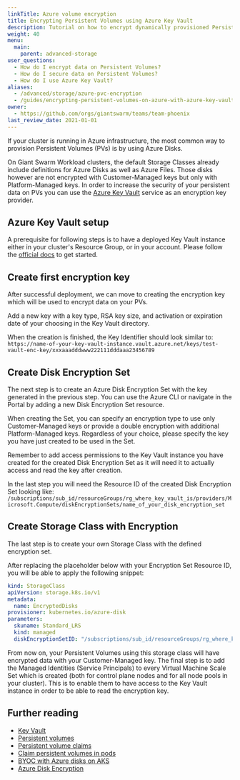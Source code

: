 ```yaml
---
linkTitle: Azure volume encryption
title: Encrypting Persistent Volumes using Azure Key Vault
description: Tutorial on how to encrypt dynamically provisioned Persistent Volumes on Azure clusters using Azure Key Vault feature.
weight: 40
menu:
  main:
    parent: advanced-storage
user_questions:
  - How do I encrypt data on Persistent Volumes?
  - How do I secure data on Persistent Volumes?
  - How do I use Azure Key Vault?
aliases:
  - /advanced/storage/azure-pvc-encryption
  - /guides/encrypting-persistent-volumes-on-azure-with-azure-key-vault/
owner:
  - https://github.com/orgs/giantswarm/teams/team-phoenix
last_review_date: 2021-01-01
---
```


If your cluster is running in Azure infrastructure, the most common way to provision Persistent Volumes (PVs) is by using Azure Disks.

On Giant Swarm Workload clusters, the default Storage Classes already include definitions for Azure Disks as well as Azure Files. Those disks however are not encrypted with Customer-Managed keys but only with Platform-Managed keys.
In order to increase the security of your persistent data on PVs you can use the [Azure Key Vault](https://azure.microsoft.com/en-us/services/key-vault/) service as an encryption key provider.

## Azure Key Vault setup

A prerequisite for following steps is to have a deployed Key Vault instance either in your cluster's Resource Group, or in your account. Please follow the [official docs](https://docs.microsoft.com/en-us/azure/key-vault/general/overview) to get started.

## Create first encryption key

After successful deployment, we can move to creating the encryption key which will be used to encrypt data on your PVs.

Add a new key with a key type, RSA key size, and activation or expiration date of your choosing in the Key Vault directory.

When the creation is finished, the Key Identifier should look similar to:
`https://name-of-your-key-vault-instance.vault.azure.net/keys/test-vault-enc-key/xxxaaadddwww222111dddaaa23456789`

## Create Disk Encryption Set

The next step is to create an Azure Disk Encryption Set with the key generated in the previous step. You can use the Azure CLI or navigate in the Portal by adding a new Disk Encryption Set resource.

When creating the Set, you can specify an encryption type to use only Customer-Managed keys or provide a double encryption with additional Platform-Managed keys.
Regardless of your choice, please specify the key you have just created to be used in the Set.

Remember to add access permissions to the Key Vault instance you have created for the created Disk Encryption Set as it will need it to actually access and read the key after creation.

In the last step you will need the Resource ID of the created Disk Encryption Set looking like:
`/subscriptions/sub_id/resourceGroups/rg_where_key_vault_is/providers/Microsoft.Compute/diskEncryptionSets/name_of_your_disk_encryption_set`

## Create Storage Class with Encryption

The last step is to create your own Storage Class with the defined encryption set.

After replacing the placeholder below with your Encryption Set Resource ID, you will be able to apply the following snippet:

```yaml
kind: StorageClass
apiVersion: storage.k8s.io/v1  
metadata:
  name: EncryptedDisks
provisioner: kubernetes.io/azure-disk
parameters:
  skuname: Standard_LRS
  kind: managed
  diskEncryptionSetID: "/subscriptions/sub_id/resourceGroups/rg_where_key_vault_is/providers/Microsoft.Compute/diskEncryptionSets/name_of_your_disk_encryption_set"
```

From now on, your Persistent Volumes using this storage class will have encrypted data with your Customer-Managed key.
The final step is to add the Managed Identities (Service Principals) to every Virtual Machine Scale Set which is created (both for control plane nodes and for all node pools in your cluster). This is to enable them to have access to the Key Vault instance in order to be able to read the encryption key.

## Further reading

- [Key Vault](https://docs.microsoft.com/en-us/azure/key-vault/general/basic-concepts)
- [Persistent volumes](https://kubernetes.io/docs/concepts/storage/persistent-volumes/#persistent-volumes)
- [Persistent volume claims](https://kubernetes.io/docs/concepts/storage/persistent-volumes/#persistentvolumeclaims)
- [Claim persistent volumes in pods](https://kubernetes.io/docs/concepts/storage/persistent-volumes/#claims-as-volumes)
- [BYOC with Azure disks on AKS](https://docs.microsoft.com/en-us/azure/aks/azure-disk-customer-managed-keys)
- [Azure Disk Encryption](https://docs.microsoft.com/en-us/azure/virtual-machines/disks-enable-customer-managed-keys-portal)
